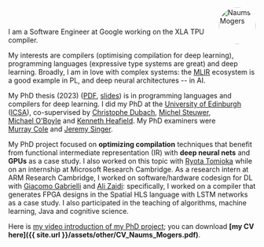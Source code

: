 <div style="display: flex; column-gap: 1em; margin-bottom: 1em">
    <span style="display: inline-block; margin-top: auto">
        <p class="lead" style="margin-block-end: 0">I am a <span style="white-space:nowrap;">Software Engineer</span> at Google working on the XLA TPU compiler.</p>
    </span>
    <span style="display: contents">
        <img src="{{site.url}}/assets/images/me.png" alt="Naums Mogers" height="75" width="75"
            style="border-radius: 50px;">
    </span>
</div>

My interests are compilers (optimising compilation for deep learning), programming languages (expressive type systems are great) and deep learning.
Broadly, I am in love with complex systems: the [MLIR](https://mlir.llvm.org/) ecosystem is a good example in PL, and deep neural architectures -- in AI.

My PhD thesis (2023) ([PDF](https://naumsmogers.me/assets/other/doctoral_thesis_mogers.pdf), [slides](https://naumsmogers.me/assets/other/viva_intro.pdf)) is in programming languages and compilers for deep learning.
I did my PhD at the <span style="white-space:nowrap;">[University of Edinburgh](https://www.ed.ac.uk/)</span> ([ICSA](https://web.inf.ed.ac.uk/icsa/)), co-supervised by <span style="white-space:nowrap;">[Christophe Dubach](https://cdubach.bitbucket.io/)</span>, <span style="white-space:nowrap;">[Michel Steuwer](https://michel.steuwer.info/)</span>, <span style="white-space:nowrap;">[Michael O'Boyle](http://www.dcs.ed.ac.uk/home/mob/)</span> and <span style="white-space:nowrap;">[Kenneth Heafield](https://kheafield.com/)</span>.
My PhD examiners were <span style="white-space:nowrap;">[Murray Cole](https://www.ed.ac.uk/profile/murray-cole)</span> and <span style="white-space:nowrap;">[Jeremy Singer](https://www.dcs.gla.ac.uk/~jsinger/)</span>.

My PhD project focused on **optimizing compilation** techniques that benefit from functional intermediate representation (IR) with **deep neural nets** and **GPUs** as a case study. I also worked on this topic with [Ryota Tomioka](https://www.microsoft.com/en-us/research/people/ryoto/) while on an internship at Microsoft Research Cambridge. As a research intern at ARM Research Cambridge, I worked on software/hardware codesign for DL with [Giacomo Gabrielli](https://www.linkedin.com/in/giacomogabrielli/) and [Ali Zaidi](https://www.linkedin.com/in/alimustafazaidi/): specifically, I worked on a compiler that generates FPGA designs in the Spatial HLS language with LSTM networks as a case study. I also participated in the teaching of algorithms, machine learning, Java and cognitive science.

Here is [my video introduction of my PhD project](https://youtu.be/P3usgDJjAIU); you can download **[my CV here]({{ site.url }}/assets/other/CV_Naums_Mogers.pdf)**.
